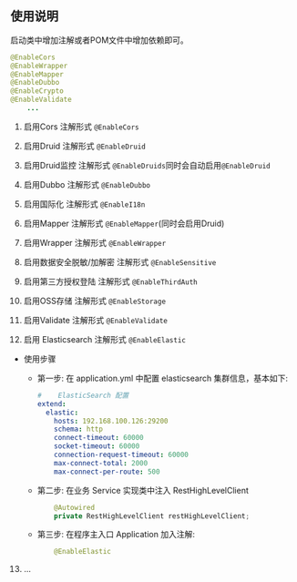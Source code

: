 ## 使用说明

启动类中增加注解或者POM文件中增加依赖即可。

```java
@EnableCors
@EnableWrapper
@EnableMapper
@EnableDubbo
@EnableCrypto
@EnableValidate
    ...
```

1. 启用Cors 注解形式 `@EnableCors`

2. 启用Druid 注解形式 `@EnableDruid`

3. 启用Druid监控 注解形式 `@EnableDruids`同时会自动启用`@EnableDruid`

4. 启用Dubbo 注解形式 `@EnableDubbo`

5. 启用国际化 注解形式 `@EnableI18n`

6. 启用Mapper 注解形式 `@EnableMapper`(同时会启用Druid)

7. 启用Wrapper 注解形式 `@EnableWrapper`

8. 启用数据安全脱敏/加解密 注解形式 `@EnableSensitive`

9. 启用第三方授权登陆 注解形式 `@EnableThirdAuth`

10. 启用OSS存储 注解形式 `@EnableStorage`

11. 启用Validate 注解形式 `@EnableValidate`

12. 启用 Elasticsearch 注解形式 `@EnableElastic`

+ 使用步骤
  + 第一步: 在 application.yml 中配置 elasticsearch 集群信息，基本如下:

    ```yaml
    #    ElasticSearch 配置
    extend:
      elastic:
        hosts: 192.168.100.126:29200
        schema: http
        connect-timeout: 60000
        socket-timeout: 60000
        connection-request-timeout: 60000
        max-connect-total: 2000
        max-connect-per-route: 500  
    ```
  + 第二步: 在业务 Service 实现类中注入 RestHighLevelClient
    ```java
        @Autowired
        private RestHighLevelClient restHighLevelClient;
    ```
  + 第三步: 在程序主入口 Application 加入注解:
    ```java
        @EnableElastic
    ```

13. ...